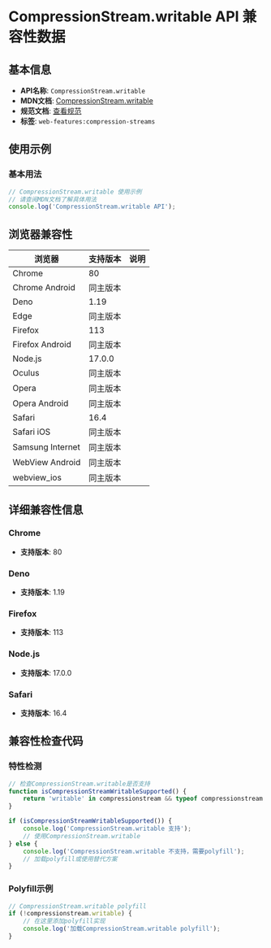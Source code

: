 # CompressionStream.writable API 兼容性数据

## 基本信息

- **API名称**: `CompressionStream.writable`
- **MDN文档**: [CompressionStream.writable](https://developer.mozilla.org/docs/Web/API/CompressionStream/writable)
- **规范文档**: [查看规范](https://streams.spec.whatwg.org/#dom-generictransformstream-writable)
- **标签**: `web-features:compression-streams`

## 使用示例

### 基本用法

```javascript
// CompressionStream.writable 使用示例
// 请查阅MDN文档了解具体用法
console.log('CompressionStream.writable API');
```

## 浏览器兼容性

| 浏览器 | 支持版本 | 说明 |
|--------|----------|------|
| Chrome | 80 |  |
| Chrome Android | 同主版本 |  |
| Deno | 1.19 |  |
| Edge | 同主版本 |  |
| Firefox | 113 |  |
| Firefox Android | 同主版本 |  |
| Node.js | 17.0.0 |  |
| Oculus | 同主版本 |  |
| Opera | 同主版本 |  |
| Opera Android | 同主版本 |  |
| Safari | 16.4 |  |
| Safari iOS | 同主版本 |  |
| Samsung Internet | 同主版本 |  |
| WebView Android | 同主版本 |  |
| webview_ios | 同主版本 |  |

## 详细兼容性信息

### Chrome

- **支持版本**: 80

### Deno

- **支持版本**: 1.19

### Firefox

- **支持版本**: 113

### Node.js

- **支持版本**: 17.0.0

### Safari

- **支持版本**: 16.4

## 兼容性检查代码

### 特性检测

```javascript
// 检查CompressionStream.writable是否支持
function isCompressionStreamWritableSupported() {
    return 'writable' in compressionstream && typeof compressionstream.writable === 'function';
}

if (isCompressionStreamWritableSupported()) {
    console.log('CompressionStream.writable 支持');
    // 使用CompressionStream.writable
} else {
    console.log('CompressionStream.writable 不支持，需要polyfill');
    // 加载polyfill或使用替代方案
}
```

### Polyfill示例

```javascript
// CompressionStream.writable polyfill
if (!compressionstream.writable) {
    // 在这里添加polyfill实现
    console.log('加载CompressionStream.writable polyfill');
}
```

